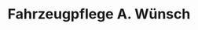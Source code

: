 ---
title: "Fahrzeugpflege A. Wünsch"
url: /dillingen-saar/fahrzeugpflege-a-wuensch/
shop: Autowerkstatt
---
